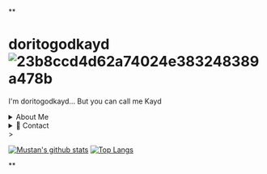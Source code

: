**
# doritogodkayd ![23b8ccd4d62a74024e383248389a478b](https://user-images.githubusercontent.com/132175870/235389433-ed4121b8-34e3-4341-b9d0-e248b9d8bc57.gif)



I'm doritogodkayd... But you can call me Kayd
<details> 
  <summary> About Me</summary>
  
  BunnySenpai is a name I came up with from one of my anime "Rascal Does Not Dream of Bunny Girl Senpai" then I just added a couple of zeros and that's the story of my name!
  
</details>

<details>
  <summary>📨 Contact</summary>
  
  | | Service | Value | Note |
  | - | ------- | ----- | ---- |
  | ✉ | *Email* | xcirnfortnite@gmail.com | My main email! I check this regularly. |
  | 💻 | *Github* | [doritgodkayd](https://github.com/doritogodkayd) | What a surprise. |
  
</details>
>

[![Mustan's github stats](https://github-readme-stats.vercel.app/api?username=0BunnySenpai0&show_icons=true&count_private=true&hide=stars&include_all_commits=true&theme=onedark)](https://github.com/anuraghazra/github-readme-stats)
[![Top Langs](https://github-readme-stats.vercel.app/api/top-langs/?username=0BunnySenpai0&layout=compact&theme=onedark)](https://github.com/anuraghazra/github-readme-stats)

<!--[![Trophy things](https://github-profile-trophy.vercel.app/?username=0BunnySenpai0&theme=onedark)](https://github.com/ryo-ma/github-profile-trophy)-->**
